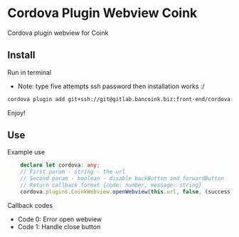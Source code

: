 # Cordova Plugin Webview Coink

Cordova plugin webview for Coink

## Install

Run in terminal
- Note: type five attempts ssh password then installation works :/

```bash
cordova plugin add git+ssh://git@gitlab.bancoink.biz:front-end/cordova-plugin-webview-coink.git --nofetch
```
Enjoy!

## Use

Example use

```ts
    declare let cordova: any;
    // First param - string - the url
    // Second param - boolean - disable backButton and forwardButton
    // Return callback format {code: number, message: string}
    cordova.plugins.CoinkWebview.openWebview(this.url, false, (success) => console.log(JSON.parse(success)), (error) => { console.log(JSON.parse(error))});
```

Callback codes

- Code 0: Error open webview
- Code 1: Handle close button
